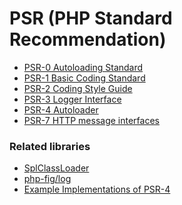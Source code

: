 PSR (PHP Standard Recommendation)
=================================
* [PSR-0 Autoloading Standard](https://github.com/nguyen-thai-hien/PSR/blob/master/PSR-0.md)
* [PSR-1 Basic Coding Standard](https://github.com/nguyen-thai-hien/PSR/blob/master/PSR-1.md)
* [PSR-2 Coding Style Guide](https://github.com/nguyen-thai-hien/PSR/blob/master/PSR-2.md)
* [PSR-3 Logger Interface](https://github.com/nguyen-thai-hien/PSR/blob/master/PSR-3.md)
* [PSR-4 Autoloader](https://github.com/nguyen-thai-hien/PSR/blob/master/PSR-4.md)
* [PSR-7 HTTP message interfaces](https://github.com/nguyen-thai-hien/PSR/blob/master/PSR-7.md)

### Related libraries
* [SplClassLoader](https://gist.github.com/jwage/221634)
* [php-fig/log](https://github.com/php-fig/log)
* [Example Implementations of PSR-4](https://github.com/php-fig/fig-standards/blob/master/accepted/PSR-4-autoloader-examples.md)
